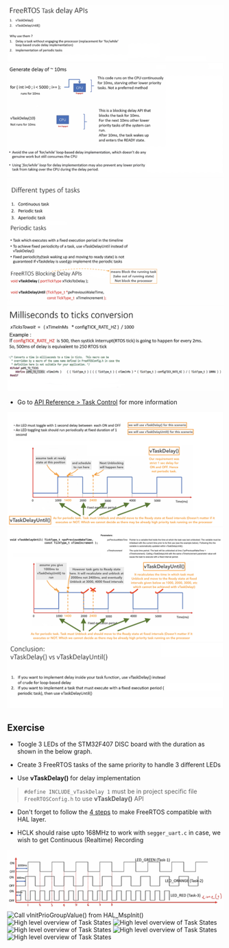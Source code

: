 <img src="images/task_delay_api.png" alt="FreeRTOS Task Delays APIs" title="FreeRTOS Task Delays APIs">       
		 
		 
<img src="images/task_delay_api2.png" alt="FreeRTOS Task Delays APIs" title="FreeRTOS Task Delays APIs">   
    
    
<img src="images/task_delay_api3.png" alt="FreeRTOS Task Delays APIs" title="FreeRTOS Task Delays APIs">         
		 
		 
<img src="images/task_delay_api4.png" alt="FreeRTOS Task Delays APIs" title="FreeRTOS Task Delays APIs">         
		 
		 
* Go to [API Reference > Task Control](https://freertos.org/a00112.html) for more information   
    
    
<img src="images/task_delay_api5.png" alt="FreeRTOS Task Delays APIs" title="FreeRTOS Task Delays APIs">         
		 
		 
<img src="images/task_delay_api6.png" alt="FreeRTOS Task Delays APIs" title="FreeRTOS Task Delays APIs">       
		 
		 
<img src="images/task_delay_api7.png" alt="FreeRTOS Task Delays APIs" title="FreeRTOS Task Delays APIs">         
		 
		 
		 
## Exercise   
     
* Toogle 3 LEDs of the STM32F407 DISC board with the duration as shown in the below graph.    
    
* Create 3 FreeRTOS tasks of the same priority to handle 3 different LEDs    
    
* Use **vTaskDelay()** for delay implementation    
    
>	`#define INCLUDE_vTaskDelay	1` must be in project specific file `FreeRTOSConfig.h` to use **vTaskDelay()** API   
   
* Don't forget to follow the [4 steps](https://github.com/noargs/ARM-cortex-m-FreeRTOS-stm32fx/tree/main/02_led_tasks#incorporating-freertos-with-hal-layer) to make FreeRTOS compatible with HAL layer.   
    
* HCLK should raise upto 168MHz to work with `segger_uart.c` in case, we wish to get Continuous (Realtime) Recording	  
		 
		 
<img src="images/exercise_3.png" alt="Exercise 3" title="Exercise 3">         
		 
     
		  	 						 		 
		     
		 
		 
		 
		 
<img src="images/changes3.png" alt="Call vInitPrioGroupValue() from HAL_MspInit()" title="Call vInitPrioGroupValue() from HAL_MspInit()">    
		 
		 
<img src="images/task_states.png" alt="High level overview of Task States" title="High level overview of Task States">    
		 
		 
<img src="images/task_states2.png" alt="High level overview of Task States" title="High level overview of Task States">    
		 
		 
<img src="images/task_states3.png" alt="High level overview of Task States" title="High level overview of Task States">    
		 
		 
<img src="images/task_states4.png" alt="High level overview of Task States" title="High level overview of Task States">    
		 
		 
<img src="images/task_states5.png" alt="High level overview of Task States" title="High level overview of Task States">    
    
    
    
    
    
    
    
    
    
    
  
    
    
    
    
    
    
    
    

     
     

     
     

     
    
    